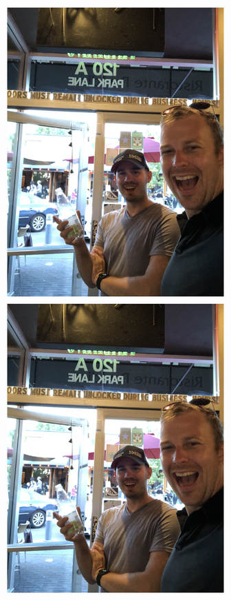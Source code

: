 [summertime]: pics/Summertime_sm.jpg "Summertime, and the living is eaasy."

![summertime]

![A test image](pics/Summertime_sm.jpg)